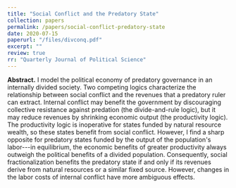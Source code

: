 ```yaml
---
title: "Social Conflict and the Predatory State"
collection: papers
permalink: /papers/social-conflict-predatory-state
date: 2020-07-15
paperurl: "/files/divconq.pdf"
excerpt: ""
review: true
rr: "Quarterly Journal of Political Science"
---
```


**Abstract.**
I model the political economy of predatory governance in an internally divided society. Two competing logics characterize the relationship between social conflict and the revenues that a predatory ruler can extract. Internal conflict may benefit the government by discouraging collective resistance against predation (the divide-and-rule logic), but it may reduce revenues by shrinking economic output (the productivity logic). The productivity logic is inoperative for states funded by natural resource wealth, so these states benefit from social conflict. However, I find a sharp opposite for predatory states funded by the output of the population's labor---in equilibrium, the economic benefits of greater productivity always outweigh the political benefits of a divided population. Consequently, social fractionalization benefits the predatory state if and only if its revenues derive from natural resources or a similar fixed source. However, changes in the labor costs of internal conflict have more ambiguous effects.


